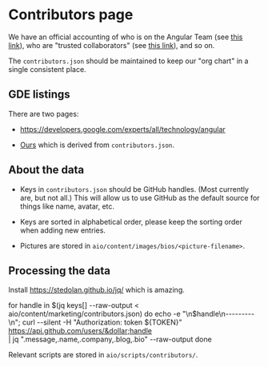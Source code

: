# Contributors page

We have an official accounting of who is on the Angular Team (see [this link](/about?group=Angular)), who are "trusted collaborators" (see [this link](/about?group=Collaborators)), and so on.

The `contributors.json` should be maintained to keep our "org chart" in a single consistent place.

## GDE listings

There are two pages:

* https://developers.google.com/experts/all/technology/angular
  <!-- gkalpak: That URL doesn't seem to work anymore. New URL: https://developers.google.com/programs/experts/directory/ (?) -->

* [Ours](/about?group=GDE) which is derived from `contributors.json`.

## About the data

* Keys in `contributors.json` should be GitHub handles. (Most currently are, but not all.)
  This will allow us to use GitHub as the default source for things like name, avatar, etc.

* Keys are sorted in alphabetical order, please keep the sorting order when adding new entries.

* Pictures are stored in `aio/content/images/bios/<picture-filename>`.

## Processing the data

Install https://stedolan.github.io/jq/ which is amazing.

<code-example format="shell" language="shell">

for handle in &dollar;(jq keys[] --raw-output &lt; aio/content/marketing/contributors.json)
do echo -e "\n&dollar;handle\n---------\n"; curl --silent -H "Authorization: token &dollar;{TOKEN}" https://api.github.com/users/&dollar;handle \
 &verbar; jq ".message,.name,.company,.blog,.bio" --raw-output
done

</code-example>

Relevant scripts are stored in `aio/scripts/contributors/`.
